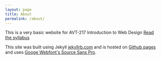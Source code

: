 ```yaml
---
layout: page
title: About
permalink: /about/
---
```


This is a very basic website for AVT-217 Introduction to Web Design
[Read the syllabus](https://docs.google.com/document/d/14CPnr4Nz-I3Hux6rFM7DMLc4_Yq70LoeFiaU_bIx_0w)

This site was built using Jekyll [jekyllrb.com](http://jekyllrb.com/) and is hosted on [Github pages](https://pages.github.com/) and uses [Googe Webfont's Source Sans Pro](https://www.google.com/fonts#UsePlace:use/Collection:Source+Sans+Pro).
